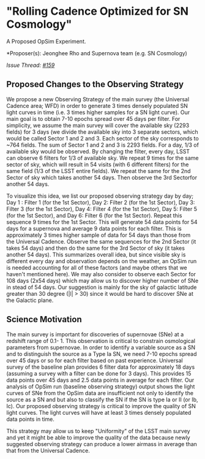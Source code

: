 # "Rolling Cadence Optimized for SN Cosmology"

A Proposed OpSim Experiment.

*Proposer(s): Jeonghee Rho and Supernova team (e.g. SN Cosmology)

*Issue Thread: [#159](https://github.com/LSSTScienceCollaborations/ObservingStrategy/issues/159)*


## Proposed Changes to the Observing Strategy

We propose a new Observing Strategy of the main survey (the Universal Cadence area; WFD) in order to generate 3 times densely populated SN light curves in time (i.e. 3 times higher samples for a SN light curve). Our main goal is to obtain 7-10 epochs spread over 45 days per filter.
For simplicity, we assume the main survey will cover the available sky (2293 fields) for 3 days (we divide the available sky into 3 separate sectors, which would be called Sector 1 and 2 and 3. Each sector of the sky corresponds to ~764 fields. The sum of Sector 1 and 2 and 3 is 2293 fields. For a day, 1/3 of available sky would be observed. By changing the filter, every day, LSST can observe 6 filters for 1/3 of available sky. We repeat 9 times for the same sector of sky, which will result in 54 visits (with 6 different filters) for the same field (1/3 of the LSST entire fields). We repeat the same for the 2nd Sector of sky which takes another 54 days. Then observe the 3rd Sectorfor another 54 days.

To visualize this idea, we list our proposed observing strategy day by day;
Day 1 : Filter 1 (for the 1st Sector), 
Day 2:  Filter 2 (for the 1st Sector),
Day 3:  Filter 3 (for the 1st Sector), 
Day 4:  Filter 4 (for the 1st Sector), 
Day 5:  Filter 5 (for the 1st Sector), and
Day 6:  Filter 6 (for the 1st Sector).
Repeat this sequence 9 times for the 1st Sector. This will generate 54 data points for 54 days for a supernova and
average 9 data points for each filter. This is approximately 3 times higher sample of data for 54 days than those from the Universal Cadence.
Observe the same sequences for the 2nd Sector (it takes 54 days) and then do the same for the 3rd Sector of sky (it takes another 54 days).
This summarizes overall idea, but since visible sky is different every day and observation depends on the weather, an OpSim run is needed accounting for all of these factors (and maybe others that we haven't mentioned here). We may also consider to observe each Sector for 108 days (2x54 days) which may allow us to discover higher number of SNe in stead of 54 days. Our suggestion is mainly for the sky of galactic latitude greater than 30 degree (|l| > 30) since it would be hard to discover SNe at the Galactic plane.


## Science Motivation
The main survey is important for discoveries of supernovae (SNe) at a redshift range of 0.1- 1. This observation is critical to constrain osmological parameters from supernovae. In order to identify a variable source as a SN and to distinguish the source as a Type Ia SN,
we need 7-10 epochs spread over 45 days or so for each filter based on past experience. Universal survey of the baseline plan provides 6 filter data for approximately 18 days (assuming a survey with a filter can be done for 3 days).  This provides
15 data points over 45 days and 2.5 data points in average for each filter. Our analysis of OpSim run (baseline observing strategy) output shows the light curves of SNe from the OpSim data are insufficient not only to identify the source as a SN and but also to classify the SN if the SN is type Ia or II (or Ib, Ic). Our proposed observing strategy is critical
to improve the quality of SN light curves. The light curves will have at least 3 times densely populated data points in time. 

This strategy may allow us to keep "Uniformity" of the LSST main survey and yet it might be able to improve the quality of the data because newly suggested observing strategy can produce a lower airmass in average than that from the Universal Cadence. 
